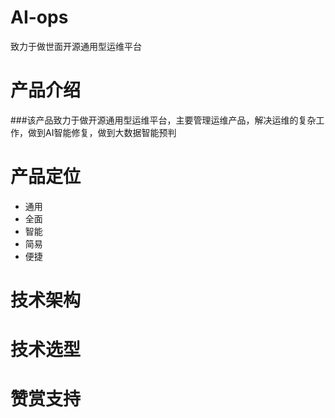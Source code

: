 # AI-ops
致力于做世面开源通用型运维平台
# 产品介绍
###该产品致力于做开源通用型运维平台，主要管理运维产品，解决运维的复杂工作，做到AI智能修复，做到大数据智能预判
# 产品定位
* 通用
* 全面
* 智能
* 简易
* 便捷
# 技术架构
# 技术选型
# 赞赏支持